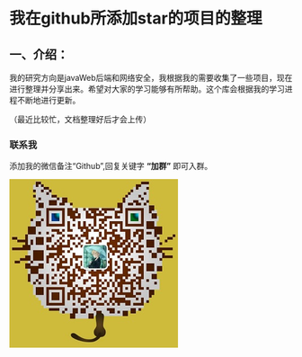 # 我在github所添加star的项目的整理

## 一、介绍：

​        我的研究方向是javaWeb后端和网络安全，我根据我的需要收集了一些项目，现在进行整理并分享出来。希望对大家的学习能够有所帮助。这个库会根据我的学习进程不断地进行更新。

（最近比较忙，文档整理好后才会上传）

### 联系我

添加我的微信备注“Github”,回复关键字 **“加群”** 即可入群。

![weixin](assets/weixin.png)
